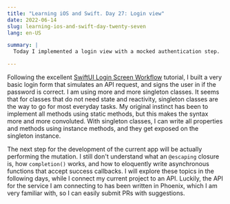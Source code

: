 ```yaml
---
title: "Learning iOS and Swift. Day 27: Login view"
date: 2022-06-14
slug: learning-ios-and-swift-day-twenty-seven
lang: en-US

summary: |
  Today I implemented a login view with a mocked authentication step.

---
```


Following the excellent [SwiftUI Login Screen Workflow](https://www.youtube.com/watch?v=QrTChgzseVk) tutorial, I built a very basic login form that simulates an API request, and signs the user in if the password is correct.
I am using more and more singleton classes. It seems that for classes that do not need state and reactivity, singleton classes are the way to go for most everyday tasks.
My original instinct has been to implement all methods using static methods, but this makes the syntax more and more convoluted.
With singleton classes, I can write all properties and methods using instance methods, and they get exposed on the singleton instance.

The next step for the development of the current app will be actually performing the mutation.
I still don't understand what an `@escaping` closure is, how `completion()` works, and how to eloquently write asynchronous functions that accept success callbacks.
I will explore these topics in the following days, while I connect my current project to an API.
Luckily, the API for the service I am connecting to has been written in Phoenix, which I am very familiar with, so I can easily submit PRs with suggestions.
